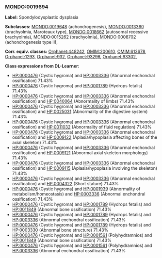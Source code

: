 
### [MONDO:0019694](http://purl.obolibrary.org/obo/MONDO_0019694)
**Label:** Spondylodysplastic dysplasia

**Subclasses:** [MONDO:0019648](http://purl.obolibrary.org/obo/MONDO_0019648) (achondrogenesis), [MONDO:0013360](http://purl.obolibrary.org/obo/MONDO_0013360) (brachyolmia, Maroteaux type), [MONDO:0018662](http://purl.obolibrary.org/obo/MONDO_0018662) (autosomal recessive brachyolmia), [MONDO:0015262](http://purl.obolibrary.org/obo/MONDO_0015262) (brachyolmia), [MONDO:0008702](http://purl.obolibrary.org/obo/MONDO_0008702) (achondrogenesis type II), 

**Corr. equiv. classes:** [Orphanet:448242](http://www.orpha.net/ORDO/Orphanet_448242), [OMIM:200610](http://purl.obolibrary.org/obo/OMIM_200610), [OMIM:613678](http://purl.obolibrary.org/obo/OMIM_613678), [Orphanet:1293](http://www.orpha.net/ORDO/Orphanet_1293), [Orphanet:932](http://www.orpha.net/ORDO/Orphanet_932), [Orphanet:93296](http://www.orpha.net/ORDO/Orphanet_93296), [Orphanet:93302](http://www.orpha.net/ORDO/Orphanet_93302), 

**Class expressions from DL-Learner:**

- [HP:0000476](http://purl.obolibrary.org/obo/HP_0000476) (Cystic hygroma) and [HP:0003336](http://purl.obolibrary.org/obo/HP_0003336) (Abnormal enchondral ossification) 71.43%
- [HP:0000476](http://purl.obolibrary.org/obo/HP_0000476) (Cystic hygroma) and [HP:0001789](http://purl.obolibrary.org/obo/HP_0001789) (Hydrops fetalis) 71.43%
- [HP:0000476](http://purl.obolibrary.org/obo/HP_0000476) (Cystic hygroma) and [HP:0003336](http://purl.obolibrary.org/obo/HP_0003336) (Abnormal enchondral ossification) and [HP:0040064](http://purl.obolibrary.org/obo/HP_0040064) (Abnormality of limbs) 71.43%
- [HP:0000476](http://purl.obolibrary.org/obo/HP_0000476) (Cystic hygroma) and [HP:0003336](http://purl.obolibrary.org/obo/HP_0003336) (Abnormal enchondral ossification) and [HP:0025031](http://purl.obolibrary.org/obo/HP_0025031) (Abnormality of the digestive system) 71.43%
- [HP:0000476](http://purl.obolibrary.org/obo/HP_0000476) (Cystic hygroma) and [HP:0003336](http://purl.obolibrary.org/obo/HP_0003336) (Abnormal enchondral ossification) and [HP:0011032](http://purl.obolibrary.org/obo/HP_0011032) (Abnormality of fluid regulation) 71.43%
- [HP:0000476](http://purl.obolibrary.org/obo/HP_0000476) (Cystic hygroma) and [HP:0003336](http://purl.obolibrary.org/obo/HP_0003336) (Abnormal enchondral ossification) and [HP:0009122](http://purl.obolibrary.org/obo/HP_0009122) (Aplasia/hypoplasia affecting bones of the axial skeleton) 71.43%
- [HP:0000476](http://purl.obolibrary.org/obo/HP_0000476) (Cystic hygroma) and [HP:0003336](http://purl.obolibrary.org/obo/HP_0003336) (Abnormal enchondral ossification) and [HP:0009121](http://purl.obolibrary.org/obo/HP_0009121) (Abnormal axial skeleton morphology) 71.43%
- [HP:0000476](http://purl.obolibrary.org/obo/HP_0000476) (Cystic hygroma) and [HP:0003336](http://purl.obolibrary.org/obo/HP_0003336) (Abnormal enchondral ossification) and [HP:0009115](http://purl.obolibrary.org/obo/HP_0009115) (Aplasia/hypoplasia involving the skeleton) 71.43%
- [HP:0000476](http://purl.obolibrary.org/obo/HP_0000476) (Cystic hygroma) and [HP:0003336](http://purl.obolibrary.org/obo/HP_0003336) (Abnormal enchondral ossification) and [HP:0004322](http://purl.obolibrary.org/obo/HP_0004322) (Short stature) 71.43%
- [HP:0000476](http://purl.obolibrary.org/obo/HP_0000476) (Cystic hygroma) and [HP:0001939](http://purl.obolibrary.org/obo/HP_0001939) (Abnormality of metabolism/homeostasis) and [HP:0003336](http://purl.obolibrary.org/obo/HP_0003336) (Abnormal enchondral ossification) 71.43%
- [HP:0000476](http://purl.obolibrary.org/obo/HP_0000476) (Cystic hygroma) and [HP:0001789](http://purl.obolibrary.org/obo/HP_0001789) (Hydrops fetalis) and [HP:0011849](http://purl.obolibrary.org/obo/HP_0011849) (Abnormal bone ossification) 71.43%
- [HP:0000476](http://purl.obolibrary.org/obo/HP_0000476) (Cystic hygroma) and [HP:0001789](http://purl.obolibrary.org/obo/HP_0001789) (Hydrops fetalis) and [HP:0003336](http://purl.obolibrary.org/obo/HP_0003336) (Abnormal enchondral ossification) 71.43%
- [HP:0000476](http://purl.obolibrary.org/obo/HP_0000476) (Cystic hygroma) and [HP:0001789](http://purl.obolibrary.org/obo/HP_0001789) (Hydrops fetalis) and [HP:0003330](http://purl.obolibrary.org/obo/HP_0003330) (Abnormal bone structure) 71.43%
- [HP:0000476](http://purl.obolibrary.org/obo/HP_0000476) (Cystic hygroma) and [HP:0001561](http://purl.obolibrary.org/obo/HP_0001561) (Polyhydramnios) and [HP:0011849](http://purl.obolibrary.org/obo/HP_0011849) (Abnormal bone ossification) 71.43%
- [HP:0000476](http://purl.obolibrary.org/obo/HP_0000476) (Cystic hygroma) and [HP:0001561](http://purl.obolibrary.org/obo/HP_0001561) (Polyhydramnios) and [HP:0003336](http://purl.obolibrary.org/obo/HP_0003336) (Abnormal enchondral ossification) 71.43%


